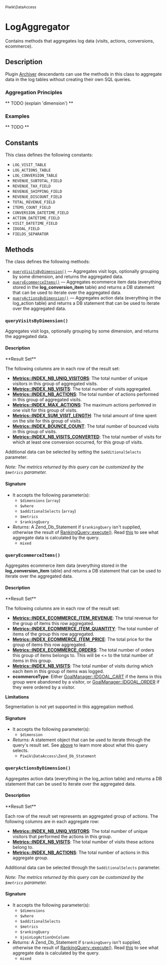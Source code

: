 <small>Piwik\DataAccess</small>

LogAggregator
=============

Contains methods that aggregates log data (visits, actions, conversions, ecommerce).

Description
-----------

Plugin [Archiver](#) descendants can use the methods in this class to aggregate data
in the log tables without creating their own SQL queries.

### Aggregation Principles

** TODO (explain 'dimension') **

### Examples

** TODO **


Constants
---------

This class defines the following constants:

- `LOG_VISIT_TABLE`
- `LOG_ACTIONS_TABLE`
- `LOG_CONVERSION_TABLE`
- `REVENUE_SUBTOTAL_FIELD`
- `REVENUE_TAX_FIELD`
- `REVENUE_SHIPPING_FIELD`
- `REVENUE_DISCOUNT_FIELD`
- `TOTAL_REVENUE_FIELD`
- `ITEMS_COUNT_FIELD`
- `CONVERSION_DATETIME_FIELD`
- `ACTION_DATETIME_FIELD`
- `VISIT_DATETIME_FIELD`
- `IDGOAL_FIELD`
- `FIELDS_SEPARATOR`

Methods
-------

The class defines the following methods:

- [`queryVisitsByDimension()`](#queryvisitsbydimension) &mdash; Aggregates visit logs, optionally grouping by some dimension, and returns the aggregated data.
- [`queryEcommerceItems()`](#queryecommerceitems) &mdash; Aggregates ecommerce item data (everything stored in the **log_conversion_item** table) and returns a DB statement that can be used to iterate over the aggregated data.
- [`queryActionsByDimension()`](#queryactionsbydimension) &mdash; Aggregates action data (everything in the log_action table) and returns a DB statement that can be used to iterate over the aggregated data.

<a name="queryvisitsbydimension" id="queryvisitsbydimension"></a>
<a name="queryVisitsByDimension" id="queryVisitsByDimension"></a>
### `queryVisitsByDimension()`

Aggregates visit logs, optionally grouping by some dimension, and returns the aggregated data.

#### Description

<a name="queryVisitsByDimension-result-set"/>
**Result Set**

The following columns are in each row of the result set:

- **[Metrics::INDEX_NB_UNIQ_VISITORS](#)**: The total number of unique visitors in this group
                                            of aggregated visits.
- **[Metrics::INDEX_NB_VISITS](#)**: The total number of visits aggregated.
- **[Metrics::INDEX_NB_ACTIONS](#)**: The total number of actions performed in this group of
                                      aggregated visits.
- **[Metrics::INDEX_MAX_ACTIONS](#)**: The maximum actions perfomred in one visit for this group of
                                       visits.
- **[Metrics::INDEX_SUM_VISIT_LENGTH](#)**: The total amount of time spent on the site for this
                                            group of visits.
- **[Metrics::INDEX_BOUNCE_COUNT](#)**: The total number of bounced visits in this group of
                                        visits.
- **[Metrics::INDEX_NB_VISITS_CONVERTED](#)**: The total number of visits for which at least one
                                               conversion occurred, for this group of visits.

Additional data can be selected by setting the `$additionalSelects` parameter.

_Note: The metrics returned by this query can be customized by the `$metrics` parameter._

#### Signature

- It accepts the following parameter(s):
    - `$dimensions` (`array`)
    - `$where`
    - `$additionalSelects` (`array`)
    - `$metrics`
    - `$rankingQuery`
- _Returns:_ A Zend_Db_Statement if `$rankingQuery` isn't supplied, otherwise the result of [RankingQuery::execute()](#). Read [this](#queryVisitsByDimension-result-set) to see what aggregate data is calculated by the query.
    - `mixed`

<a name="queryecommerceitems" id="queryecommerceitems"></a>
<a name="queryEcommerceItems" id="queryEcommerceItems"></a>
### `queryEcommerceItems()`

Aggregates ecommerce item data (everything stored in the **log_conversion_item** table) and returns a DB statement that can be used to iterate over the aggregated data.

#### Description

<a name="queryEcommerceItems-result-set"/>
**Result Set**

The following columns are in each row of the result set:

- **[Metrics::INDEX_ECOMMERCE_ITEM_REVENUE](#)**: The total revenue for the group of items
                                                  this row aggregated.
- **[Metrics::INDEX_ECOMMERCE_ITEM_QUANTITY](#)**: The total number of items of the group
                                                   this row aggregated.
- **[Metrics::INDEX_ECOMMERCE_ITEM_PRICE](#)**: The total price for the group of items this
                                                row aggregated.
- **[Metrics::INDEX_ECOMMERCE_ORDERS](#)**: The total number of orders this group of items
                                            belongs to. This will be <= to the total number
                                            of items in this group.
- **[Metrics::INDEX_NB_VISITS](#)**: The total number of visits during which each item in
                                     this group of items was logged.
- **ecommerceType**: Either [GoalManager::IDGOAL_CART](#) if the items in this group were
                     abandoned by a visitor, or [GoalManager::IDGOAL_ORDER](#) if they
                     were ordered by a visitor.

**Limitations**

Segmentation is not yet supported in this aggregation method.

#### Signature

- It accepts the following parameter(s):
    - `$dimension`
- _Returns:_ A statement object that can be used to iterate through the query's result set. See [above](#queryEcommerceItems-result-set) to learn more about what this query selects.
    - `Piwik\DataAccess\Zend_Db_Statement`

<a name="queryactionsbydimension" id="queryactionsbydimension"></a>
<a name="queryActionsByDimension" id="queryActionsByDimension"></a>
### `queryActionsByDimension()`

Aggregates action data (everything in the log_action table) and returns a DB statement that can be used to iterate over the aggregated data.

#### Description

<a name="queryActionsByDimension-result-set"/>
**Result Set**

Each row of the result set represents an aggregated group of actions. The following columns
are in each aggregate row:

- **[Metrics::INDEX_NB_UNIQ_VISITORS](#)**: The total number of unique visitors that performed
                                            the actions in this group.
- **[Metrics::INDEX_NB_VISITS](#)**: The total number of visits these actions belong to.
- **[Metrics::INDEX_NB_ACTIONS](#)**: The total number of actions in this aggregate group.

Additional data can be selected through the `$additionalSelects` parameter.

_Note: The metrics returned by this query can be customized by the `$metrics` parameter._

#### Signature

- It accepts the following parameter(s):
    - `$dimensions`
    - `$where`
    - `$additionalSelects`
    - `$metrics`
    - `$rankingQuery`
    - `$joinLogActionOnColumn`
- _Returns:_ A Zend_Db_Statement if `$rankingQuery` isn't supplied, otherwise the result of [RankingQuery::execute()](#). Read [this](#queryEcommerceItems-result-set) to see what aggregate data is calculated by the query.
    - `mixed`


